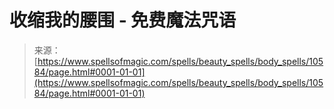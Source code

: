 <!--yml

category: 未分类

date: 2024-06-12 18:47:16

-->

# 收缩我的腰围 - 免费魔法咒语

> 来源：[https://www.spellsofmagic.com/spells/beauty_spells/body_spells/10584/page.html#0001-01-01](https://www.spellsofmagic.com/spells/beauty_spells/body_spells/10584/page.html#0001-01-01)
